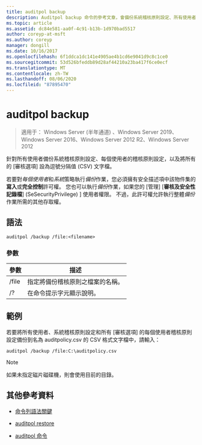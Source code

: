 ```yaml
---
title: auditpol backup
description: Auditpol backup 命令的參考文章，會備份系統稽核原則設定、所有使用者的每個使用者稽核原則設定，以及將所有的審核選項都設為逗號分隔值 (CSV) 文字檔。
ms.topic: article
ms.assetid: dc84e581-aa0f-4c91-b13b-1d970bad5517
author: coreyp-at-msft
ms.author: coreyp
manager: dongill
ms.date: 10/16/2017
ms.openlocfilehash: 6f1ddca1dc141e4905ae4b1cd6e9041d9c8c1ce0
ms.sourcegitcommit: 53d526bfeddb89d28af44210a23ba417f6ce0ecf
ms.translationtype: MT
ms.contentlocale: zh-TW
ms.lasthandoff: 08/06/2020
ms.locfileid: "87895470"
---
```

# <a name="auditpol-backup"></a>auditpol backup

> 適用于： Windows Server (半年通道) 、Windows Server 2019、Windows Server 2016、Windows Server 2012 R2、Windows Server 2012

針對所有使用者備份系統稽核原則設定、每個使用者的稽核原則設定，以及將所有的 [審核選項] 設為逗號分隔值 (CSV) 文字檔。

若要對*每個使用者*和*系統*策略執行*備份*作業，您必須擁有安全描述項中該物件集的**寫入**或**完全控制**許可權。 您也可以執行*備份*作業，如果您的 [管理] [**審核及安全性記錄檔**] (SeSecurityPrivilege) ] 使用者權限。 不過，此許可權允許執行整體*備份*作業所需的其他存取權。

## <a name="syntax"></a>語法

```
auditpol /backup /file:<filename>
```

### <a name="parameters"></a>參數

| 參數 | 描述 |
|-----------|------------- |
| /file | 指定將備份稽核原則之檔案的名稱。 |
| /? | 在命令提示字元顯示說明。 |

## <a name="examples"></a>範例

若要將所有使用者、系統稽核原則設定和所有 [審核選項] 的每個使用者稽核原則設定備份到名為 auditpolicy.csv 的 CSV 格式文字檔中，請輸入：

```
auditpol /backup /file:C:\auditpolicy.csv
```

> [!NOTE]
> 如果未指定磁片磁碟機，則會使用目前的目錄。

## <a name="additional-references"></a>其他參考資料

- [命令列語法關鍵](command-line-syntax-key.md)

- [auditpol restore](auditpol-restore.md)

- [auditpol 命令](auditpol.md)
